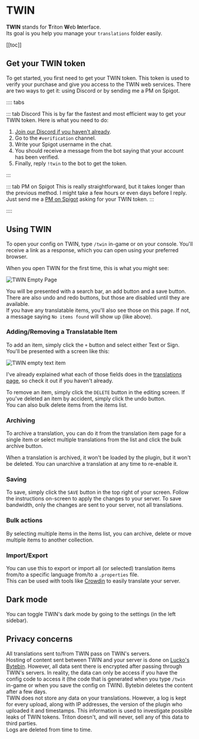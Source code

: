 # TWIN

**TWIN** stands for **T**​riton **W**​eb **In**​terface.  
Its goal is you help you manage your `translations` folder easily.

[[toc]]

## Get your TWIN token

To get started, you first need to get your TWIN token.
This token is used to verify your purchase and give you access to the TWIN web services.
There are two ways to get it: using Discord or by sending me a PM on Spigot.

:::: tabs

::: tab Discord
This is by far the fastest and most efficient way to get your TWIN token. Here is what you need to do:

1. [Join our Discord if you haven't already](https://triton.rexcantor64.com/discord).
2. Go to the `#verification` channel.
3. Write your Spigot username in the chat.
4. You should receive a message from the bot saying that your account has been verified.
5. Finally, reply `!twin` to the bot to get the token.

:::

::: tab PM on Spigot
This is really straightforward, but it takes longer than the previous method. I might take a few hours or even days before I reply.  
Just send me a [PM on Spigot](https://www.spigotmc.org/members/rexcantor64.165436/) asking for your TWIN token.
:::

::::

## Using TWIN

To open your config on TWIN, type `/twin` in-game or on your console.
You'll receive a link as a response, which you can open using your preferred browser.

When you open TWIN for the first time, this is what you might see:

![TWIN Empty Page](./twin1.png)

You will be presented with a search bar, an add button and a save button. There are also undo and redo buttons, but those are disabled until they are available.  
If you have any translatable items, you'll also see those on this page. If not, a message saying `No items found` will show up (like above).

### Adding/Removing a Translatable Item

To add an item, simply click the `+` button and select either Text or Sign. You'll be presented with a screen like this:

![TWIN empty text item](./twin2.png)

I've already explained what each of those fields does in the
[translations page](./translations.md), so check it out if you haven't already.

To remove an item, simply click the `DELETE` button in the editing screen. If you've deleted an item by accident, simply click the undo button.  
You can also bulk delete items from the items list.

### Archiving

To archive a translation, you can do it from the translation item page for a single item
or select multiple translations from the list and click the bulk archive button.

When a translation is archived, it won't be loaded by the plugin, but it won't be deleted.
You can unarchive a translation at any time to re-enable it.

### Saving

To save, simply click the `SAVE` button in the top right of your screen. Follow the instructions on-screen to apply the changes to your server. To save bandwidth, only the changes are sent to your server, not all translations.

### Bulk actions

By selecting multiple items in the items list, you can archive,
delete or move multiple items to another collection.

### Import/Export

You can use this to export or import all (or selected) translation items from/to a specific
language from/to a `.properties` file.  
This can be used with tools like [Crowdin](httphttps://crowdin.com/) to easily translate your
server.

## Dark mode

You can toggle TWIN's dark mode by going to the settings (in the left sidebar).

## Privacy concerns

All translations sent to/from TWIN pass on TWIN's servers.  
Hosting of content sent between TWIN and your server
is done on [Lucko's Bytebin](https://bytebin.lucko.me/).
However, all data sent there is encrypted after passing through TWIN's servers.
In reality, the data can only be access if you have the config code to access it
(the code that is generated when you type `/twin` in-game or when you save
the config on TWIN). Bytebin deletes the content after a few days.  
TWIN does not store any data on your translations.
However, a log is kept for every upload, along with IP addresses, the version
of the plugin who uploaded it and timestamps. This information is used to
investigate possible leaks of TWIN tokens.
Triton doesn't, and will never, sell any of this data to third parties.  
Logs are deleted from time to time.

